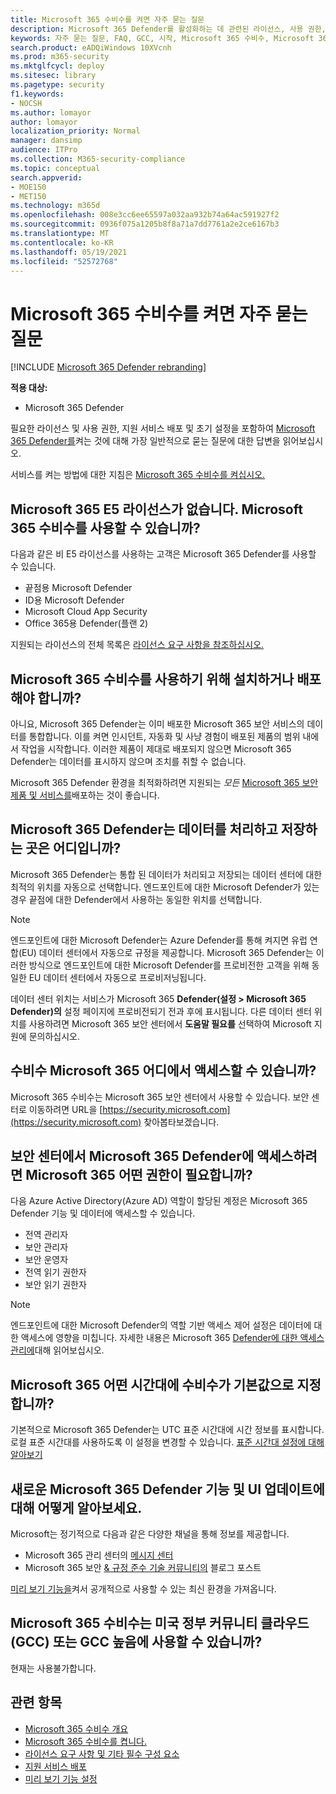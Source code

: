 ```yaml
---
title: Microsoft 365 수비수를 켜면 자주 묻는 질문
description: Microsoft 365 Defender를 활성화하는 데 관련된 라이선스, 사용 권한, 초기 설정 및 기타 제품 및 서비스에 대해 가장 일반적으로 묻는 질문에 대한 답변을 얻으십시오.
keywords: 자주 묻는 질문, FAQ, GCC, 시작, Microsoft 365 수비수, Microsoft 365 수비수, M365, 보안, 데이터 위치, 필요한 권한, 라이센스 자격, 설정 페이지를 활성화
search.product: eADQiWindows 10XVcnh
ms.prod: m365-security
ms.mktglfcycl: deploy
ms.sitesec: library
ms.pagetype: security
f1.keywords:
- NOCSH
ms.author: lomayor
author: lomayor
localization_priority: Normal
manager: dansimp
audience: ITPro
ms.collection: M365-security-compliance
ms.topic: conceptual
search.appverid:
- MOE150
- MET150
ms.technology: m365d
ms.openlocfilehash: 008e3cc6ee65597a032aa932b74a64ac591927f2
ms.sourcegitcommit: 0936f075a1205b8f8a71a7dd7761a2e2ce6167b3
ms.translationtype: MT
ms.contentlocale: ko-KR
ms.lasthandoff: 05/19/2021
ms.locfileid: "52572768"
---
```

# <a name="frequently-asked-questions-when-turning-on-microsoft-365-defender"></a>Microsoft 365 수비수를 켜면 자주 묻는 질문

[!INCLUDE [Microsoft 365 Defender rebranding](../includes/microsoft-defender.md)]


**적용 대상:**
- Microsoft 365 Defender

필요한 라이선스 및 사용 권한, 지원 서비스 배포 및 초기 설정을 포함하여 [Microsoft 365 Defender를](microsoft-365-defender.md)켜는 것에 대해 가장 일반적으로 묻는 질문에 대한 답변을 읽어보십시오.

서비스를 켜는 방법에 대한 지침은 [Microsoft 365 수비수를 켜십시오.](m365d-enable.md)

## <a name="i-dont-have-a-microsoft-365-e5-license-can-i-still-use-microsoft-365-defender"></a>Microsoft 365 E5 라이선스가 없습니다. Microsoft 365 수비수를 사용할 수 있습니까?

다음과 같은 비 E5 라이선스를 사용하는 고객은 Microsoft 365 Defender를 사용할 수 있습니다.

- 끝점용 Microsoft Defender
- ID용 Microsoft Defender
- Microsoft Cloud App Security
- Office 365용 Defender(플랜 2)
 
지원되는 라이선스의 전체 목록은 [라이선스 요구 사항을 참조하십시오.](prerequisites.md#licensing-requirements)

## <a name="do-i-need-to-install-or-deploy-anything-to-start-using-microsoft-365-defender"></a>Microsoft 365 수비수를 사용하기 위해 설치하거나 배포해야 합니까?

아니요, Microsoft 365 Defender는 이미 배포한 Microsoft 365 보안 서비스의 데이터를 통합합니다. 이를 켜면 인시던트, 자동화 및 사냥 경험이 배포된 제품의 범위 내에서 작업을 시작합니다. 이러한 제품이 제대로 배포되지 않으면 Microsoft 365 Defender는 데이터를 표시하지 않으며 조치를 취할 수 없습니다.

Microsoft 365 Defender 환경을 최적화하려면 지원되는 *모든* [Microsoft 365 보안 제품 및 서비스를](deploy-supported-services.md)배포하는 것이 좋습니다.

## <a name="where-does-microsoft-365-defender-process-and-store-my-data"></a>Microsoft 365 Defender는 데이터를 처리하고 저장하는 곳은 어디입니까?
Microsoft 365 Defender는 통합 된 데이터가 처리되고 저장되는 데이터 센터에 대한 최적의 위치를 자동으로 선택합니다. 엔드포인트에 대한 Microsoft Defender가 있는 경우 끝점에 대한 Defender에서 사용하는 동일한 위치를 선택합니다.

>[!NOTE]
>엔드포인트에 대한 Microsoft Defender는 Azure Defender를 통해 켜지면 유럽 연합(EU) 데이터 센터에서 자동으로 규정을 제공합니다. Microsoft 365 Defender는 이러한 방식으로 엔드포인트에 대한 Microsoft Defender를 프로비전한 고객을 위해 동일한 EU 데이터 센터에서 자동으로 프로비저닝됩니다. 

데이터 센터 위치는 서비스가 Microsoft 365 **Defender(설정 > Microsoft 365 Defender)의** 설정 페이지에 프로비전되기 전과 후에 표시됩니다. 다른 데이터 센터 위치를 사용하려면 Microsoft 365 보안 센터에서 **도움말 필요를** 선택하여 Microsoft 지원에 문의하십시오.

## <a name="where-can-i-access-microsoft-365-defender"></a>수비수 Microsoft 365 어디에서 액세스할 수 있습니까?

Microsoft 365 수비수는 Microsoft 365 보안 센터에서 사용할 수 있습니다. 보안 센터로 이동하려면 URL을 [https://security.microsoft.com](https://security.microsoft.com) 찾아봅타보겠습니다.

##  <a name="what-permissions-do-i-need-to-access-microsoft-365-defender-in-microsoft-365-security-center"></a>보안 센터에서 Microsoft 365 Defender에 액세스하려면 Microsoft 365 어떤 권한이 필요합니까?

다음 Azure Active Directory(Azure AD) 역할이 할당된 계정은 Microsoft 365 Defender 기능 및 데이터에 액세스할 수 있습니다.

- 전역 관리자
- 보안 관리자
- 보안 운영자
- 전역 읽기 권한자
- 보안 읽기 권한자

>[!NOTE]
>엔드포인트에 대한 Microsoft Defender의 역할 기반 액세스 제어 설정은 데이터에 대한 액세스에 영향을 미칩니다. 자세한 내용은 Microsoft 365 [Defender에 대한 액세스 관리에](m365d-permissions.md)대해 읽어보십시오.

## <a name="what-time-zone-does-microsoft-365-defender-default-to"></a>Microsoft 365 어떤 시간대에 수비수가 기본값으로 지정합니까?
기본적으로 Microsoft 365 Defender는 UTC 표준 시간대에 시간 정보를 표시합니다. 로컬 표준 시간대를 사용하도록 이 설정을 변경할 수 있습니다. [표준 시간대 설정에 대해 알아보기](m365d-time-zone.md)

## <a name="how-can-i-learn-about-new-microsoft-365-defender-feature-and-ui-updates"></a>새로운 Microsoft 365 Defender 기능 및 UI 업데이트에 대해 어떻게 알아보세요.

Microsoft는 정기적으로 다음과 같은 다양한 채널을 통해 정보를 제공합니다.

- Microsoft 365 관리 센터의 [메시지 센터](../../admin/manage/message-center.md)
- Microsoft 365 보안 [& 규정 준수 기술 커뮤니티의](https://techcommunity.microsoft.com/t5/security-privacy-and-compliance/bg-p/securityprivacycompliance) 블로그 포스트

[미리 보기 기능을](preview.md)켜서 공개적으로 사용할 수 있는 최신 환경을 가져옵니다.

## <a name="is-microsoft-365-defender-available-for-us-government-community-cloud-gcc-or-gcc-high"></a>Microsoft 365 수비수는 미국 정부 커뮤니티 클라우드 (GCC) 또는 GCC 높음에 사용할 수 있습니까?
현재는 사용불가합니다. 

## <a name="related-topics"></a>관련 항목

- [Microsoft 365 수비수 개요](microsoft-365-defender.md)
- [Microsoft 365 수비수를 켭니다.](m365d-enable.md)
- [라이선스 요구 사항 및 기타 필수 구성 요소](prerequisites.md)
- [지원 서비스 배포](deploy-supported-services.md)
- [미리 보기 기능 설정](preview.md)

